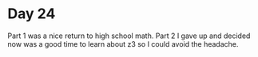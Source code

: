 # Day 24

Part 1 was a nice return to high school math. Part 2 I gave up and decided now was a good time to learn about z3
so I could avoid the headache.

